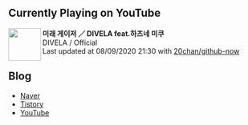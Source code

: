 ## Currently Playing on YouTube

[<img align="left" height="65" src="https://yt3.ggpht.com/a/AATXAJy4V9hWNT_np8oTXmnwhUw_RG4iDcsIwOgcqph95Q=s88-c-k-c0xffffffff-no-nd-rj">](https://www.youtube.com/channel/UCrGzu0MPKQpYF2AV2oG-VpQ)

**미래 게이저 ／ DIVELA feat.하츠네 미쿠**  
DIVELA / Official  
Last updated at 08/09/2020 21:30 with [20chan/github-now](https://github.com/20chan/github-now)

## Blog

- [Naver](http://blog.naver.com/neurowhai)
- [Tistory](http://neurowhai.tistory.com/)
- [YouTube](https://www.youtube.com/channel/UCB_v1xU6laBHOeH6z4L-Mtw)
